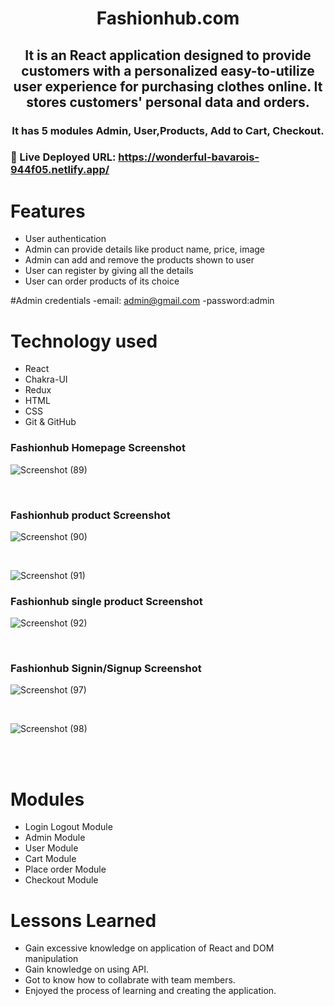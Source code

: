 <h1 align="center">Fashionhub.com</h1>

<h2 align="center"> It is an React application designed to provide customers with a personalized easy-to-utilize user experience for purchasing clothes online. It stores customers' personal data and orders.</h2>

<h3 align="center"> It has 5 modules Admin, User,Products, Add to Cart, Checkout.</h3>

### 🔗 Live Deployed URL: https://wonderful-bavarois-944f05.netlify.app/

# Features

- User authentication
- Admin can provide details like product name, price, image
- Admin can add and remove the products shown to user
- User can register by giving all the details
- User can order products of its choice

#Admin credentials
-email: admin@gmail.com
-password:admin

# Technology used 
- React
- Chakra-UI
- Redux
- HTML
- CSS
- Git & GitHub

<h3>Fashionhub Homepage Screenshot</h3>

![Screenshot (89)](https://user-images.githubusercontent.com/107989752/231111577-fac338bf-7ccd-4fc3-a748-68dacb50079a.png)

<br />
<h3>Fashionhub product Screenshot</h3>

![Screenshot (90)](https://user-images.githubusercontent.com/107989752/231112198-56fd9d37-1f35-4313-82ec-8bf647416f78.png)

<br/>

![Screenshot (91)](https://user-images.githubusercontent.com/107989752/231112259-6aec8c7c-4534-4bf5-800e-f16f6dada2c2.png)
<br />

<h3>Fashionhub single product Screenshot</h3>

![Screenshot (92)](https://user-images.githubusercontent.com/107989752/231112992-8c2539dd-f37d-472e-97e9-6656b866ba57.png)


<br/>

<h3>Fashionhub Signin/Signup Screenshot</h3>

![Screenshot (97)](https://user-images.githubusercontent.com/107989752/231112482-bb715d29-b823-4074-bfc4-506f629e3606.png)

<br/>

![Screenshot (98)](https://user-images.githubusercontent.com/107989752/231112528-f0115d9a-4fe8-46c5-89b2-805ee048e793.png)

<br />




<br />





# Modules

- Login Logout Module
- Admin Module
- User Module
- Cart Module
- Place order Module
- Checkout Module

# Lessons Learned

- Gain excessive knowledge on application of React and DOM manipulation
- Gain knowledge on using API.
- Got to know how to collabrate with team members.
- Enjoyed the process of learning and creating the application.


